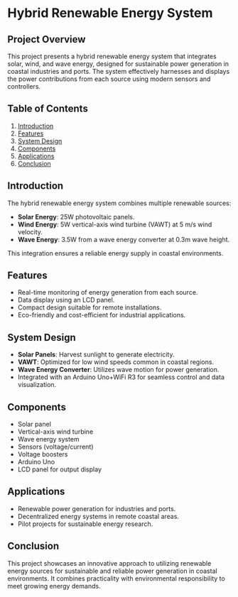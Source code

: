 
# Hybrid Renewable Energy System

## Project Overview

This project presents a hybrid renewable energy system that integrates solar, wind, and wave energy, designed for sustainable power generation in coastal industries and ports. The system effectively harnesses and displays the power contributions from each source using modern sensors and controllers.

## Table of Contents
1. [Introduction](#introduction)
2. [Features](#features)
3. [System Design](#system-design)
4. [Components](#components)
5. [Applications](#applications)
6. [Conclusion](#conclusion)

## Introduction

The hybrid renewable energy system combines multiple renewable sources:
- **Solar Energy**: 25W photovoltaic panels.
- **Wind Energy**: 5W vertical-axis wind turbine (VAWT) at 5 m/s wind velocity.
- **Wave Energy**: 3.5W from a wave energy converter at 0.3m wave height.

This integration ensures a reliable energy supply in coastal environments.

## Features

- Real-time monitoring of energy generation from each source.
- Data display using an LCD panel.
- Compact design suitable for remote installations.
- Eco-friendly and cost-efficient for industrial applications.

## System Design

- **Solar Panels**: Harvest sunlight to generate electricity.
- **VAWT**: Optimized for low wind speeds common in coastal regions.
- **Wave Energy Converter**: Utilizes wave motion for power generation.
- Integrated with an Arduino Uno+WiFi R3 for seamless control and data visualization.

## Components

- Solar panel 
- Vertical-axis wind turbine
- Wave energy system 
- Sensors (voltage/current)
- Voltage boosters
- Arduino Uno
- LCD panel for output display

## Applications

- Renewable power generation for industries and ports.
- Decentralized energy systems in remote coastal areas.
- Pilot projects for sustainable energy research.

## Conclusion

This project showcases an innovative approach to utilizing renewable energy sources for sustainable and reliable power generation in coastal environments. It combines practicality with environmental responsibility to meet growing energy demands.
